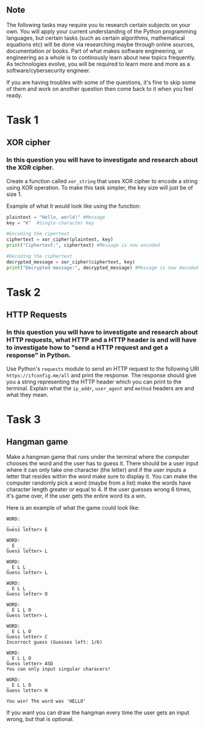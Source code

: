 ## Note
The following tasks may require you to research certain subjects on your own. You will apply your current understanding of the Python programming languages, but certain tasks (such as certain algorithms, mathematical equations etc) will be done via researching maybe through online sources, documentation or books. Part of what makes software engineering, or engineering as a whole is to continously learn about new topics frequently. As technologies evolve, you will be required to learn more and more as a software/cybersecurity engineer.

If you are having troubles with some of the questions, it's fine to skip some of them and work on another question then come back to it when you feel ready.

# Task 1
## XOR cipher
### In this question you will have to investigate and research about the XOR cipher.
Create a function called `xor_string` that uses XOR cipher to encode a string using XOR operation. To make this task simpler, the key size will just be of size 1.

Example of what it would look like using the function:
```py
plaintext = "Hello, world!" #Message
key = "K"  #Single-character key

#Encoding the cipertext
ciphertext = xor_cipher(plaintext, key)
print("Ciphertext:", ciphertext) #Message is now encoded

#Decoding the ciphertext
decrypted_message = xor_cipher(ciphertext, key)
print("Decrypted message:", decrypted_message) #Message is now decoded
```

# Task 2
## HTTP Requests
### In this question you will have to investigate and research about HTTP requests, what HTTP and a HTTP header is and will have to investigate how to "send a HTTP request and get a response" in Python.
Use Python's `requests` module to send an HTTP request to the following URI `https://ifconfig.me/all` and print the response. The response should give you a string representing the HTTP header which you can print to the terminal. Explain what the `ip_addr`, `user_agent` and `method` headers are and what they mean.

# Task 3
## Hangman game
Make a hangman game that runs under the terminal where the computer chooses the word and the user has to guess it. 
There should be a user input where it can only take one character (the letter) and if the user inputs a letter that resides within the word make sure to display it. You can make the computer randomly pick a word (maybe from a list) make the words have character length greater or equal to 4. If the user guesses wrong 6 times, it's game over, if the user gets the entire word its a win.

Here is an example of what the game could look like:
```
WORD:
_ _ _ _ _
Guess letter> E

WORD:
_ E _ _ _
Guess letter> L

WORD:
_ E L L _
Guess letter> L

WORD:
_ E L L _
Guess letter> O

WORD:
_ E L L O
Guess letter> L

WORD:
_ E L L O
Guess letter> C
Incorrect guess (Guesses left: 1/6)

WORD:
_ E L L O
Guess letter> ASD
You can only input singular characers!

WORD:
_ E L L O
Guess letter> H

You win! The word was 'HELLO'
```

If you want you can draw the hangman every time the user gets an input wrong, but that is optional.
